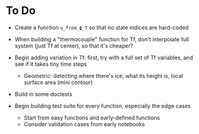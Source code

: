 # To Do

- Create a function `u_from_ϕ_T` so that no state indices are hard-coded
- When building a "thermocouple" function for Tf, don't interpolate full system (just Tf at center), so that it's cheaper?


- Begin adding variation in Tf: first, try with a full set of Tf variables, and see if it takes tiny time steps
    - Geometric: detecting where there's ice, what its height is, local surface area (mini contour)

- Build in some doctests
- Begin building test suite for every function, especially the edge cases
    - Start from easy functions and early-defined functions
    - Consider validation cases from early notebooks